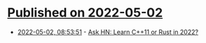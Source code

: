 # [Published on 2022-05-02](index.md)

* [2022-05-02, 08:53:51](https://news.ycombinator.com/item?id=31232722) - [Ask HN: Learn C++11 or Rust in 2022?](https://news.ycombinator.com/item?id=31232722)
